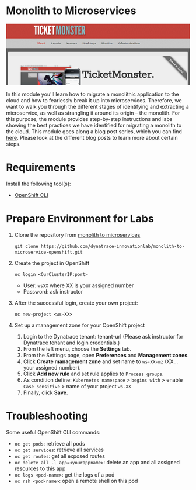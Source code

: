 # Monolith to Microservices 

![ticketmonster](assets/ticketmonster.png)

In this module you'll learn how to migrate a monolithic application to the cloud and how to fearlessly break it up into microservices. Therefore, we want to walk you through the different stages of identifying and extracting a microservice, as well as strangling it around its origin – the monolith. For this purpose, the module provides step-by-step instructions and labs showing the best practices we have identified for migrating a monolith to the cloud. This module goes along a blog post series, which you can find [here](https://www.dynatrace.com/news/blog/fearless-monolith-to-microservices-migration-a-guided-journey/). Please look at the different blog posts to learn more about certain steps.

# Requirements

Install the following tool(s):
* [OpenShift CLI](https://docs.okd.io/latest/cli_reference/get_started_cli.html#installing-the-cli)

# Prepare Environment for Labs

1. Clone the repository from [monolith to microservices](https://github.com/dynatrace-innovationlab/monolith-to-microservice-openshift)
    ```
    git clone https://github.com/dynatrace-innovationlab/monolith-to-microservice-openshift.git
    ```

1. Create the project in OpenShift
    ```
    oc login <OurClusterIP:port>
    ```
    * User: `wsXX` where XX is your assigned number<br>
    * Password: ask instructor 
    
1. After the successful login, create your own project:
    ```
    oc new-project <ws-XX>
    ```

1. Set up a management zone for your OpenShift project
    1. Login to the Dynatrace tenant: tenant-url (Please ask instructor for Dynatrace tenant and login credentials.)
    1. From the left menu, choose the **Settings** tab.
    1. From the Settings page, open **Preferences** and **Management zones**.
    1. Click **Create management zone**  and set name to `ws-XX-mz` (XX... your assigned number).
    1. Click **Add new rule** and set rule applies to `Process groups`. 
    1. As condition define: `Kubernetes namespace` > `begins with` > enable `Case sensitive` > name of your project `ws-XX`
    1. Finally, click **Save**.

# Troubleshooting
Some useful OpenShift CLI commands:
- `oc get pods`: retrieve all pods
- `oc get services`: retrieve all services
- `oc get routes`: get all exposed routes
- `oc delete all -l app=<yourappname>`: delete an app and all assigned resources to this app
- `oc logs <pod-name>`: get the logs of a pod
- `oc rsh <pod-name>`: open a remote shell on this pod